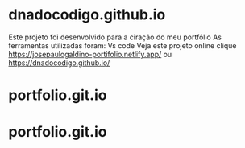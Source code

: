 # dnadocodigo.github.io

Este projeto foi desenvolvido para a ciração do meu portfólio 
As ferramentas utilizadas foram:
Vs code
Veja este projeto online
clique https://josepaulogaldino-portifolio.netlify.app/
ou https://dnadocodigo.github.io/
# portfolio.git.io
# portfolio.git.io
